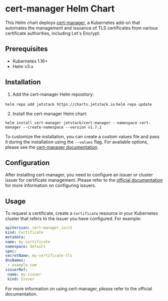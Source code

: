 # cert-manager Helm Chart

This Helm chart deploys [cert-manager](https://cert-manager.io/), a Kubernetes add-on that automates the management and issuance of TLS certificates from various certificate authorities, including Let's Encrypt.

## Prerequisites

- Kubernetes 1.16+
- Helm v3.x

## Installation

1. Add the cert-manager Helm repository:

`helm repo add jetstack https://charts.jetstack.io`
`helm repo update`

2. Install the cert-manager Helm chart:

`helm install cert-manager jetstack/cert-manager --namespace cert-manager --create-namespace --version v1.7.1`


To customize the installation, you can create a custom values file and pass it during the installation using the `--values` flag. For available options, please see the [cert-manager documentation](https://cert-manager.io/docs/).

## Configuration

After installing cert-manager, you need to configure an issuer or cluster issuer for certificate management. Please refer to the [official documentation](https://cert-manager.io/docs/configuration/) for more information on configuring issuers.

## Usage

To request a certificate, create a `Certificate` resource in your Kubernetes cluster that refers to the issuer you have configured. For example:

```yaml
apiVersion: cert-manager.io/v1
kind: Certificate
metadata:
name: my-certificate
namespace: default
spec:
secretName: my-certificate-tls
dnsNames:
 - example.com
issuerRef:
 name: my-issuer
 kind: Issuer
```

For more information on using cert-manager, please refer to the official documentation.
